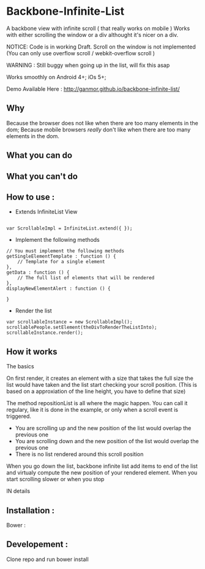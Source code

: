 Backbone-Infinite-List
===============================

A backbone view with infinite scroll ( that really works on mobile )
Works with either scrolling the window or a div althought it's nicer on a div.


NOTICE: Code is in working Draft.
Scroll on the window is not implemented (You can only use overflow scroll / webkit-overflow scroll )

WARNING : Still buggy when going up in the list, will fix this asap

Works smoothly on Android 4+;
iOs 5+;

Demo Available Here : http://ganmor.github.io/backbone-infinite-list/



Why 
------
Because the browser does not like when there are too many elements in the dom;
Because mobile browsers *really* don't like when there are too many elements in the dom.


What you can do
------

What you can't do
------

How to use :
-------------


* Extends InfiniteList View

```

var ScrollableImpl = InfiniteList.extend({ });

```

* Implement the following methods


```
// You must implement the following methods
getSingleElementTemplate : function () {
	// Template for a single element
},
getData : function () {
	// The full list of elements that will be rendered
},
displayNewElementAlert : function () {

}
 ```

* Render the list


```
var scrollableInstance = new ScrollableImpl();
scrollablePeople.setElement(theDivToRenderTheListInto);
scrollableInstance.render();

```


How it works
-----------

The basics

On first render, it creates an element with a size that takes the full size the list would have taken and the list start checking your scroll position.
(This is based on a approxiation of the line height, you have to define that size)

The method repositionList is all where the magic happen. You can call it regulary, like it is done in the example, or only when a scroll event is triggered. 

- You are scrolling up and the new position of the list would overlap the previous one
- You are scrolling down and the new position of the list would overlap the previous one
- There is no list rendered around this scroll position


When you go down the list, backbone infinite list add items to end of the list and virtualy compute the new position of your rendered element. When you start scrolling slower or when you stop

IN details



Installation :
-------------

Bower :

Developement :
-------------

Clone repo and run
bower install
